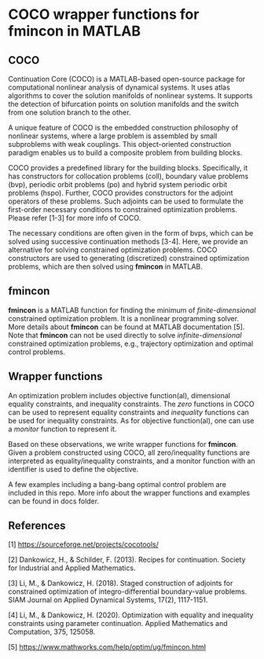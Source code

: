 # COCO wrapper functions for fmincon in MATLAB

## COCO
Continuation Core (COCO) is a MATLAB-based open-source package for computational nonlinear analysis of dynamical systems. It uses atlas algorithms to cover the solution manifolds of nonlinear systems. It supports the detection of bifurcation points on solution manifolds and the switch from one solution branch to the other.

A unique feature of COCO is the embedded construction philosophy of nonlinear systems, where a large problem is assembled by small subproblems with weak couplings. This object-oriented construction paradigm enables us to build a composite problem from building blocks.

COCO provides a predefined library for the building blocks. Specifically, it has constructors for collocation problems (coll), boundary value problems (bvp), periodic orbit problems (po) and hybrid system periodic orbit problems (hspo). Further, COCO provides constructors for the adjoint operators of these problems. Such adjoints can be used to formulate the first-order necessary conditions to constrained optimization problems. Please refer [1-3] for more info of COCO.

The necessary conditions are often given in the form of bvps, which can be solved using successive continuation methods [3-4]. Here, we provide an alternative for solving constrained optimization problems. COCO constructors are used to generating (discretized) constrained optimization problems, which are then solved using **fmincon** in MATLAB.


## fmincon
**fmincon** is a MATLAB function for finding the minimum of *finite-dimensional* constrained optimization problem. It is a nonlinear programming solver. More details about **fmincon** can be found at MATLAB documentation [5]. Note that **fmincon** can not be used directly to solve *infinite-dimensional* constrained optimization problems, e.g., trajectory optimization and optimal control problems.

## Wrapper functions
An optimization problem includes objective function(al), dimensional equality constraints, and inequality constraints. The *zero* functions in COCO can be used to represent equality constraints and *inequality* functions can be used for inequality constraints. As for objective function(al), one can use a *monitor* function to represent it. 

Based on these observations, we write wrapper functions for **fmincon**. Given a problem constructed using COCO, all zero/inequality functions are interpreted as equality/inequality constraints, and a monitor function with an identifier is used to define the objective.

A few examples including a bang-bang optimal control problem are included in this repo. More info about the wrapper functions and examples can be found in docs folder.



## References
[1] https://sourceforge.net/projects/cocotools/

[2] Dankowicz, H., & Schilder, F. (2013). Recipes for continuation. Society for Industrial and Applied Mathematics.

[3] Li, M., & Dankowicz, H. (2018). Staged construction of adjoints for constrained optimization of integro-differential boundary-value problems. SIAM Journal on Applied Dynamical Systems, 17(2), 1117-1151.

[4] Li, M., & Dankowicz, H. (2020). Optimization with equality and inequality constraints using parameter continuation. Applied Mathematics and Computation, 375, 125058.

[5] https://www.mathworks.com/help/optim/ug/fmincon.html
